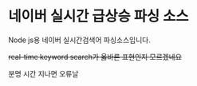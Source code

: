 # 네이버 실시간 급상승 파싱 소스

Node js용 네이버 실시간검색어 파싱소스입니다.

~~real-time keyword search가 옳바른 표현인지 모르겠네요~~

분명 시간 지나면 오류날 
